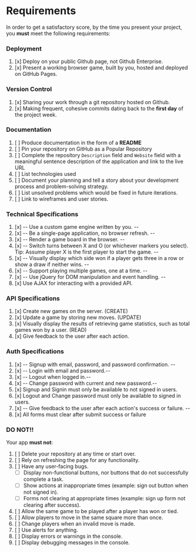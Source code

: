 # Requirements

In order to get a satisfactory score, by the time you present your project, you
**must** meet the following requirements:

### Deployment

1.  [x] Deploy on your public Github page, not Github Enterprise.
1.  [x] Present a working browser game, built by you, hosted and deployed on GitHub Pages.

### Version Control

1.  [x] Sharing your work through a git repository hosted on Github.
1.  [x] Making frequent, cohesive commits dating back to the **first day**
of the project week.

### Documentation

1.  [ ] Produce documentation in the form of a **README**
1.  [ ] Pin your repository on GitHub as a Popular Repository
1.  [ ] Complete the repository `Description` field and `Website` field with a meaningful sentence description of the application and link to the live URL
1.  [ ] List technologies used
1.  [ ] Document your planning and tell a story about your development process and problem-solving strategy.
1.  [ ] List unsolved problems which would be fixed in future iterations.
1.  [ ] Link to wireframes and user stories.

### Technical Specifications

1.  [x] -- Use a custom game engine written by you. --
1.  [x] -- Be a single-page application, no browser refresh. --
1.  [x] -- Render a game board in the browser. --
1.  [x] -- Switch turns between X and O (or whichever markers you select).  Tip:  Assume player X is the first player to start the game. --
1.  [x] -- Visually display which side won if a player gets three in a row or show a draw if neither wins. --
1.  [x] -- Support playing multiple games, one at a time. --
1.  [x] -- Use jQuery for DOM manipulation and event handling. --
1.  [x] Use AJAX for interacting with a provided API.

### API Specifications

1.  [x] Create new games on the server. (CREATE)
1.  [x] Update a game by storing new moves. (UPDATE)
1.  [x] Visually display the results of retrieving game statistics, such as total games won by a user. (READ)
1.  [x] Give feedback to the user after each action.

### Auth Specifications

1.  [x] -- Signup with email, password, and password confirmation. --
1.  [x] -- Login with email and password.--
1.  [x] -- Logout when logged in.--
1.  [x] -- Change password with current and new password.--
1.  [x] Signup and Signin must only be available to not signed in users.
1.  [x] Logout and Change password must only be available to signed in users.
1.  [x] -- Give feedback to the user after each action's success or failure. --
1.  [x] All forms must clear after submit success or failure

### DO NOT!!

Your app **must not**:
1.  [ ] Delete your repository at any time or start over.
1.  [ ] Rely on refreshing the page for any functionality.
1.  [ ] Have any user-facing bugs.
    -  [ ] Display non-functional buttons, nor buttons that do not successfully complete a task.
    -  [ ] Show actions at inappropriate times (example: sign out button when not signed in).
    -  [ ] Forms not clearing at appropriate times (example: sign up form not clearing after success).
1.  [ ] Allow the same game to be played after a player has won or tied.
1.  [ ] Allow players to move in the same square more than once.
1.  [ ] Change players when an invalid move is made.
1.  [ ] Use alerts for anything.
1.  [ ] Display errors or warnings in the console.
1.  [ ] Display debugging messages in the console.
